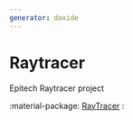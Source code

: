 ```yaml
---
generator: doxide
---
```



# Raytracer

Epitech Raytracer project

:material-package: [RayTracer](RayTracer/index.md)
:   

